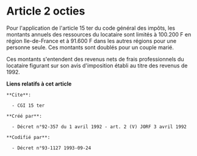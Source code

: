 # Article 2 octies

Pour l'application de l'article 15 ter du code général des impôts, les montants annuels des ressources du locataire sont
limités à 100.200 F en région Ile-de-France et à 91.600 F dans les autres régions pour une personne seule. Ces montants sont
doublés pour un couple marié.

Ces montants s'entendent des revenus nets de frais professionnels du locataire figurant sur son avis d'imposition établi au
titre des revenus de 1992.

**Liens relatifs à cet article**

	**Cite**:

	  - CGI 15 ter

	**Créé par**:

	  - Décret n°92-357 du 1 avril 1992 - art. 2 (V) JORF 3 avril 1992

	**Codifié par**:

	  - Décret n°93-1127 1993-09-24
